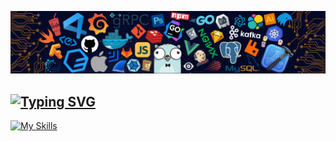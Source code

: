 ![Github Banner](banner.png)

## [![Typing SVG](https://readme-typing-svg.herokuapp.com?font=Fira+Code&pause=1000&color=07C800&width=300&height=30&lines=sudo+su+Passw0rd;Cybersecurity+Specialist)](https://git.io/typing-svg)



[![My Skills](https://skillicons.dev/icons?i=js,html,css,kali,linux,mysql,py)](https://skillicons.dev)
         

        
